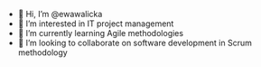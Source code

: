 - 👋 Hi, I’m @ewawalicka
- 👀 I’m interested in  IT project management
- 🌱 I’m currently learning Agile methodologies
- 💞️ I’m looking to collaborate on software development in Scrum methodology

<!---
ewawalicka/ewawalicka is a ✨ special ✨ repository because its `README.md` (this file) appears on your GitHub profile.
You can click the Preview link to take a look at your changes.
--->
